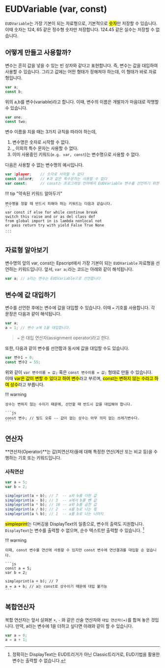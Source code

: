 # EUDVariable (var, const)

`EUDVariable`는 가장 기본이 되는 자료형으로, 기본적으로 <mark>숫자</mark>만 저장할 수 있습니다. 이때 숫자는 124, 65 같은 정수형 숫자만 저장합니다. 124.45 같은 실수는 저장할 수 없습니다.  

## 어떻게 만들고 사용할까?

변수는 흔히 값을 넣을 수 있는 빈 상자와 같다고 표현합니다. 즉, 변수는 값을 대입하여 사용할 수 있습니다. 그리고 값에는 어떤 형태가 정해져야 하는데, 이 형태가 바로 자료형입니다.

```js
var a;
const b;
```

위의 a,b를 변수(variable)라고 합니다. 이때, 변수의 이름은 개발자가 마음대로 작명할 수 있습니다.

```js
var one;
const two;
```

변수 이름을 지을 때는 3가지 규칙을 따라야 하는데,

1. 변수명은 숫자로 시작할 수 없다.
2. _ 이외의 특수 문자는 사용할 수 없다.
3. 이미 사용중인 키워드(`e.g. var, const`)는 변수명으로 사용할 수 없다.

다음은 사용할 수 없는 변수명의 예시입니다.

```js
var 1player;    // 숫자로 시작할 수 없다
const color#;   // #과 같은 특수문자는 사용할 수 없다
var const;      // const는 프로그래밍 언어에서 EUDVariable 변수를 선언하기 위한 약속된 키워드
```

!!! tip "약속된 키워드 알아두기"

    변수명을 정할 때 반드시 피해야 하는 키워드는 다음과 같습니다.
    ```
    var const if else for while continue break
    switch this raise and or as del class def
    from global import in is lambda nonlocal not
    or pass return try with yield False True None
    ...
    ```

## 자료형 알아보기

변수명의 앞의 var, const는 Epscript에서 가장 기본이 되는 `EUDVariable` 자료형을 선언하는 키워드입니다. 앞서, `var a;`라는 코드는 아래와 같이 해석됩니다.

```js
var a; // a라는 변수는 EUDVariable으로 선언합니다
```

## 변수에 값 대입하기

변수를 선언한 후에는 변수에 값을 대입할 수 있습니다. 이때 `=` 기호를 사용합니다. 각 문장은 다음과 같이 해석됩니다.

```js
var a;
a = 1; // 변수 a에 1을 대입합니다.
```

> `=` 은 대입 연산자(assignment operator)라고 한다.

또한, 다음과 같이 변수를 선언함과 동시에 값을 대입할 수도 있습니다.


```js
var 변수1 = 0;
const 변수2 = 55;
```

위와 같이 `var 변수이름 = 값;` 혹은 `const 변수이름 = 값;` 형태로 만들 수 있습니다.  
이때 <mark>var은 값이 변할 수 있다고 하여 변수</mark>라고 부르며, <mark>const는 변하지 않는 수라고 하여 상수</mark>라고 부릅니다.  

!!! warning

    상수는 변하지 않는 수이기 때문에, 선언할 때 반드시 값을 대입해야 합니다.
    
    ```js
    const 변수; // 빌드 오류 -- 값이 없는 상수는 아무 의미 없는 쓰레기변수다.
    ```

## 연산자

**연산자(Operator)**는 값(피연산자)들에 대해 특정한 연산(계산 또는 비교 등)을 수행하는 기호 또는 키워드입니다.  

### 사칙연산

```js
var a = 5;
var b = 2;

simpleprint(a + b); // 7  -- a와 b를 더한 값
simpleprint(a - b); // 3  -- a에서 b를 뺀 값
simpleprint(a * b); // 10 -- a와 b를 곱한 값
simpleprint(a / b); // 2  -- a를 b로 나눈 몫
simpleprint(a % b); // 1  -- a를 b로 나눈 나머지
```

<mark>simpleprint</mark>는 디버깅용 DisplayText의 일종으로, 변수의 출력도 지원합니다. `DisplayText`는 변수를 출력할 수 없으며, 순수 텍스트만 출력할 수 있습니다. [^1]  

!!! warning

    이때, const 변수를 연산에 사용할 수 있지만 const 변수에 연산결과를 대입할 순 없습니다.
    
    ```js
    const a = 5;
    var b = 2;
    
    simpleprint(a + b); // 7
    a = a + b; // a는 const로 상수이기 때문에 대입 불가능
    ```

## 복합연산자

복합 연산자는 앞서 살펴본 `+`, `-` 와 같은 산술 연산자와 `대입 연산자(=)`를 합쳐 놓은 것입니다. 만약, a라는 변수에 1을 더하고 싶다면 아래와 같이 할 수 있습니다.

```js
var a = 0;
a = a + 1;
```


[^1]: 정확히는 DisplayText는 EUD트리거가 아닌 Classic트리거로, EUD기법을 활용한 변수는 출력할 수 없습니다.
